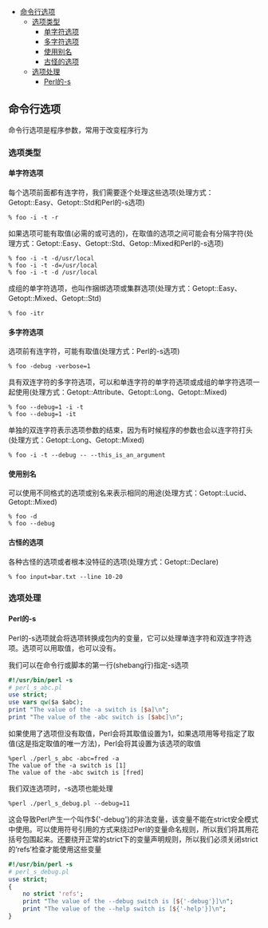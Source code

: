 * [命令行选项](#命令行选项)
    * [选项类型](#选项类型)
        * [单字符选项](#单字符选项)
        * [多字符选项](#多字符选项)
        * [使用别名](#使用别名)
        * [古怪的选项](#古怪的选项)
    * [选项处理](#选项处理)
        * [Perl的-s](#perl的-s)

## 命令行选项

命令行选项是程序参数，常用于改变程序行为

### 选项类型

#### 单字符选项

每个选项前面都有连字符，我们需要逐个处理这些选项(处理方式：Getopt::Easy、Getopt::Std和Perl的-s选项)

    % foo -i -t -r

如果选项可能有取值(必需的或可选的)，在取值的选项之间可能会有分隔字符(处理方式：Getopt::Easy、Getopt::Std、Getop::Mixed和Perl的-s选项)

    % foo -i -t -d/usr/local
    % foo -i -t -d=/usr/local
    % foo -i -t -d /usr/local

成组的单字符选项，也叫作捆绑选项或集群选项(处理方式：Getopt::Easy、Getopt::Mixed、Getopt::Std)

    % foo -itr

#### 多字符选项

选项前有连字符，可能有取值(处理方式：Perl的-s选项)

    % foo -debug -verbose=1

具有双连字符的多字符选项，可以和单连字符的单字符选项或成组的单字符选项一起使用(处理方式：Getopt::Attribute、Getopt::Long、Getopt::Mixed)

    % foo --debug=1 -i -t
    % foo --debug=1 -it

单独的双连字符表示选项参数的结束，因为有时候程序的参数也会以连字符打头(处理方式：Getopt::Long、Getopt::Mixed)

    % foo -i -t --debug -- --this_is_an_argument

#### 使用别名

可以使用不同格式的选项或别名来表示相同的用途(处理方式：Getopt::Lucid、Getopt::Mixed)

    % foo -d
    % foo --debug

#### 古怪的选项

各种古怪的选项或者根本没特征的选项(处理方式：Getopt::Declare)

    % foo input=bar.txt --line 10-20

### 选项处理

#### Perl的-s

Perl的-s选项就会将选项转换成包内的变量，它可以处理单连字符和双连字符选项。选项可以用取值，也可以没有。

我们可以在命令行或脚本的第一行(shebang行)指定-s选项
```perl
#!/usr/bin/perl -s
# perl_s_abc.pl
use strict;
use vars qw($a $abc);
print "The value of the -a switch is [$a]\n";
print "The value of the -abc switch is [$abc]\n";
```
如果使用了选项但没有取值，Perl会将其取值设置为1，如果选项用等号指定了取值(这是指定取值的唯一方法)，Perl会将其设置为该选项的取值

    %perl ./perl_s_abc -abc=fred -a
    The value of the -a switch is [1]
    The value of the -abc switch is [fred]

我们双连选项时，-s选项也能处理

    %perl ./perl_s_debug.pl --debug=11

这会导致Perl产生一个叫作${'-debug'}的非法变量，该变量不能在strict安全模式中使用。可以使用符号引用的方式来绕过Perl的变量命名规则，所以我们将其用花括号包围起来。还要绕开正常的strict下的变量声明规则，所以我们必须关闭strict的‘refs’检查才能使用这些变量
```perl
#!/usr/bin/perl -s
# perl_s_debug.pl
use strict;
{
    no strict 'refs';
    print "The value of the --debug switch is [${'-debug'}]\n";
    print "The value of the --help switch is [${'-help'}]\n";
}
```
